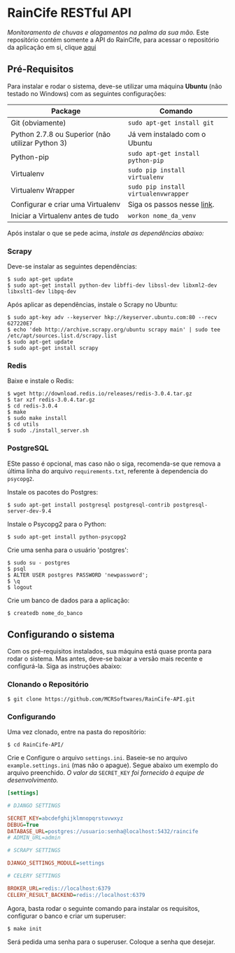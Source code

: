 # RainCife RESTful API

*Monitoramento de chuvas e alagamentos na palma da sua mão.* Este repositório
contém somente a API do RainCife, para acessar o repositório da aplicação
em si, clique [aqui](https://github.com/MCRSoftwares/RainCife-API)

## Pré-Requisitos

Para instalar e rodar o sistema, deve-se utilizar uma máquina
**Ubuntu** (não testado no Windows) com as seguintes configurações:

|Package                                         |Comando                                 |
|------------------------------------------------|----------------------------------------|
|Git (obviamente)                                |```sudo apt-get install git```          |
|Python 2.7.8 ou Superior (não utilizar Python 3)|Já vem instalado com o Ubuntu           |
|Python-pip                                      |```sudo apt-get install python-pip```   |
|Virtualenv                                      |```sudo pip install virtualenv```       |
|Virtualenv Wrapper                              |```sudo pip install virtualenvwrapper```|
|Configurar e criar uma Virtualenv               | Siga os passos nesse [link](http://roundhere.net/journal/virtualenv-ubuntu-12-10/).                            |
|Iniciar a Virtualenv antes de tudo              |```workon nome_da_venv```               |

Após instalar o que se pede acima, *instale as dependências abaixo:*

### Scrapy

Deve-se instalar as seguintes dependências:
```shell
$ sudo apt-get update
$ sudo apt-get install python-dev libffi-dev libssl-dev libxml2-dev libxslt1-dev libpq-dev
```
Após aplicar as dependências, instale o Scrapy no Ubuntu:
```shell
$ sudo apt-key adv --keyserver hkp://keyserver.ubuntu.com:80 --recv 627220E7
$ echo 'deb http://archive.scrapy.org/ubuntu scrapy main' | sudo tee /etc/apt/sources.list.d/scrapy.list
$ sudo apt-get update
$ sudo apt-get install scrapy
```

### Redis

Baixe e instale o Redis:
```shell
$ wget http://download.redis.io/releases/redis-3.0.4.tar.gz
$ tar xzf redis-3.0.4.tar.gz
$ cd redis-3.0.4
$ make
$ sudo make install
$ cd utils
$ sudo ./install_server.sh
```

### PostgreSQL

ESte passo é opcional, mas caso não o siga, recomenda-se que remova a última linha do arquivo ```requirements.txt```, referente à dependencia do ```psycopg2```.

Instale os pacotes do Postgres:
```shell
$ sudo apt-get install postgresql postgresql-contrib postgresql-server-dev-9.4
```

Instale o Psycopg2 para o Python:
```shell
$ sudo apt-get install python-psycopg2
```

Crie uma senha para o usuário 'postgres':
```shell
$ sudo su - postgres
$ psql
$ ALTER USER postgres PASSWORD 'newpassword';
$ \q
$ logout
```

Crie um banco de dados para a aplicação:
```shell
$ createdb nome_do_banco
```

## Configurando o sistema

Com os pré-requisitos instalados, sua máquina está quase pronta para rodar
 o sistema. Mas antes, deve-se baixar a versão mais recente e configurá-la. Siga as instruções abaixo:

### Clonando o Repositório
 ```shell
$ git clone https://github.com/MCRSoftwares/RainCife-API.git
 ```

### Configurando

Uma vez clonado, entre na pasta do repositório:
```shell
$ cd RainCife-API/
```

Crie e Configure o arquivo ```settings.ini```. Baseie-se no arquivo ```example.settings.ini``` (mas não o apague). Segue abaixo um exemplo do arquivo preenchido.
*O valor da* ```SECRET_KEY``` *foi fornecido à equipe de desenvolvimento.*
```ini
[settings]

# DJANGO SETTINGS

SECRET_KEY=abcdefghijklmnopqrstuvwxyz
DEBUG=True
DATABASE_URL=postgres://usuario:senha@localhost:5432/raincife
# ADMIN_URL=admin

# SCRAPY SETTINGS

DJANGO_SETTINGS_MODULE=settings

# CELERY SETTINGS

BROKER_URL=redis://localhost:6379
CELERY_RESULT_BACKEND=redis://localhost:6379


```


Agora, basta rodar o seguinte comando para instalar os requisitos, configurar
o banco e criar um superuser:
```shell
$ make init
```
Será pedida uma senha para o superuser. Coloque a senha que desejar.
